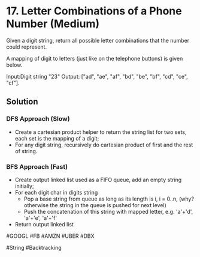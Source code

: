 # 17. Letter Combinations of a Phone Number (Medium)

Given a digit string, return all possible letter combinations that the number could represent.

A mapping of digit to letters (just like on the telephone buttons) is given below.

Input:Digit string "23"
Output: ["ad", "ae", "af", "bd", "be", "bf", "cd", "ce", "cf"].

## Solution
### DFS Approach (Slow)
- Create a cartesian product helper to return the string list for two sets, each set is the mapping of a digit;
- For any digit string, recursively do cartesian product of first and the rest of string.

### BFS Approach (Fast)
- Create output linked list used as a FIFO queue, add an empty string initially;
- For each digit char in digits string
  - Pop a base string from queue as long as its length is i, i = 0..n, (why? otherwise the string in the queue is pushed for next level)
  - Push the concatenation of this string with mapped letter, e.g. 'a'+'d', 'a'+'e', 'a'+'f'
- Return output linked list 

#GOOGL #FB #AMZN #UBER #DBX

#String #Backtracking
